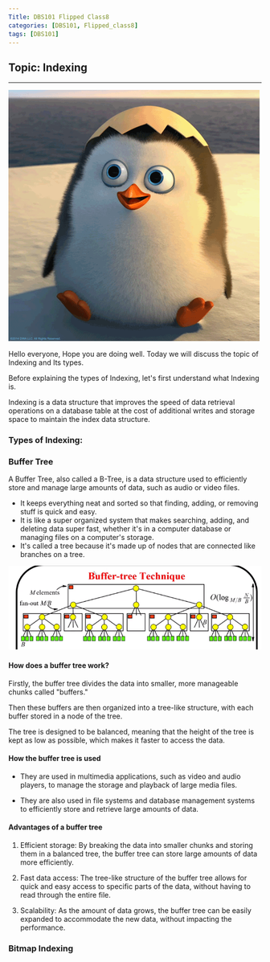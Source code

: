 ```yaml
---
Title: DBS101 Flipped Class8
categories: [DBS101, Flipped_class8]
tags: [DBS101]
---
```

## Topic: Indexing
---
![alt text](../flip8/hello.gif)

Hello everyone, Hope you are doing well. Today we will discuss the topic of Indexing and Its types.

Before explaining the types of Indexing, let's first understand what Indexing is.

Indexing is a data structure that improves the speed of data retrieval operations on a database table at the cost of additional writes and storage space to maintain the index data structure.

### Types of Indexing:

### Buffer Tree

A Buffer Tree, also called a B-Tree, is a data structure used to efficiently store and manage large amounts of data, such as audio or video files.
* It keeps everything neat and sorted so that finding, adding, or removing stuff is  quick and easy. 
* It is like a super organized system that makes searching, adding, and deleting data super fast, whether it's in a computer database or managing files on a computer's storage.
* It's called a tree because it's made up of nodes that are connected like branches on a tree.

![alt text](../flip8/buffer.png)

#### How does a buffer tree work?

Firstly, the buffer tree divides the data into smaller, more manageable chunks called "buffers."

Then these buffers are then organized into a tree-like structure, with each buffer stored in a node of the tree.

The tree is designed to be balanced, meaning that the height of the tree is kept as low as possible, which makes it faster to access the data.

#### How the buffer tree is used

* They are used in multimedia applications, such as video and audio players, to manage the storage and playback of large media files.

* They are also used in file systems and database management systems to efficiently store and retrieve large amounts of data.

#### Advantages of a buffer tree

1. Efficient storage: By breaking the data into smaller chunks and storing them in a balanced tree, the buffer tree can store large amounts of data more efficiently.

2. Fast data access: The tree-like structure of the buffer tree allows for quick and easy access to specific parts of the data, without having to read through the entire file.

3. Scalability: As the amount of data grows, the buffer tree can be easily expanded to accommodate the new data, without impacting the performance.

### Bitmap Indexing









